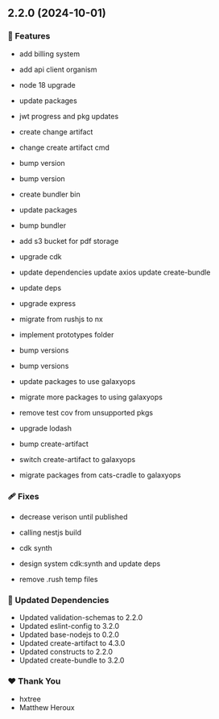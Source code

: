 ## 2.2.0 (2024-10-01)

### 🚀 Features

- add billing system

- add api client organism

- node 18 upgrade

- update packages

- jwt progress and pkg updates

- create change artifact

- change create artifact cmd

- bump version

- bump version

- create bundler bin

- update packages

- bump bundler

- add s3 bucket for pdf storage

- upgrade cdk

- update dependencies update axios update create-bundle

- update deps

- upgrade express

- migrate from rushjs to nx

- implement prototypes folder

- bump versions

- bump versions

- update packages to use galaxyops

- migrate more packages to using galaxyops

- remove test cov from unsupported pkgs

- upgrade lodash

- bump create-artifact

- switch create-artifact to galaxyops

- migrate packages from cats-cradle to galaxyops

### 🩹 Fixes

- decrease verison until published

- calling nestjs build

- cdk synth

- design system cdk:synth and update deps

- remove .rush temp files

### 🧱 Updated Dependencies

- Updated validation-schemas to 2.2.0
- Updated eslint-config to 3.2.0
- Updated base-nodejs to 0.2.0
- Updated create-artifact to 4.3.0
- Updated constructs to 2.2.0
- Updated create-bundle to 3.2.0

### ❤️ Thank You

- hxtree
- Matthew Heroux

